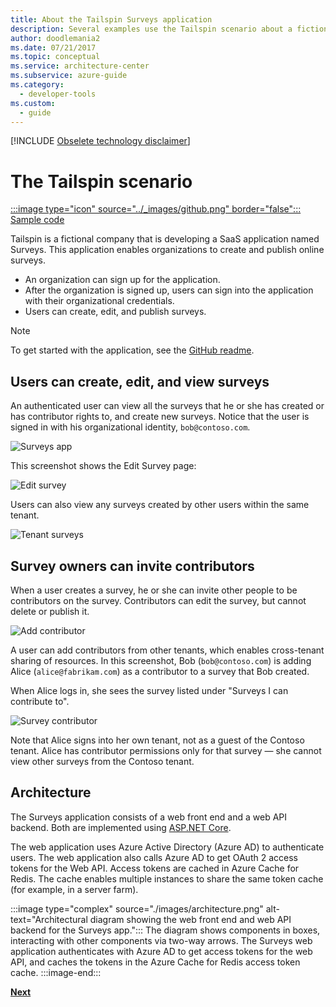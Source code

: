 ```yaml
---
title: About the Tailspin Surveys application
description: Several examples use the Tailspin scenario about a fictional company that is developing a SaaS application named Surveys to create and publish online surveys.
author: doodlemania2
ms.date: 07/21/2017
ms.topic: conceptual
ms.service: architecture-center
ms.subservice: azure-guide
ms.category:
  - developer-tools
ms.custom:
  - guide
---
```


[!INCLUDE [Obselete technology disclaimer](disclaimer.md)]

# The Tailspin scenario

[:::image type="icon" source="../_images/github.png" border="false"::: Sample code][sample application]

Tailspin is a fictional company that is developing a SaaS application named Surveys. This application enables organizations to create and publish online surveys.

* An organization can sign up for the application.
* After the organization is signed up, users can sign into the application with their organizational credentials.
* Users can create, edit, and publish surveys.

> [!NOTE]
> To get started with the application, see the [GitHub readme](https://github.com/mspnp/multitenant-saas-guidance/blob/master/get-started.md).

## Users can create, edit, and view surveys

An authenticated user can view all the surveys that he or she has created or has contributor rights to, and create new surveys. Notice that the user is signed in with his organizational identity, `bob@contoso.com`.

![Surveys app](./images/surveys-screenshot.png)

This screenshot shows the Edit Survey page:

![Edit survey](./images/edit-survey.png)

Users can also view any surveys created by other users within the same tenant.

![Tenant surveys](./images/tenant-surveys.png)

## Survey owners can invite contributors

When a user creates a survey, he or she can invite other people to be contributors on the survey. Contributors can edit the survey, but cannot delete or publish it.

![Add contributor](./images/add-contributor.png)

A user can add contributors from other tenants, which enables cross-tenant sharing of resources. In this screenshot, Bob (`bob@contoso.com`) is adding Alice (`alice@fabrikam.com`) as a contributor to a survey that Bob created.

When Alice logs in, she sees the survey listed under "Surveys I can contribute to".

![Survey contributor](./images/contributor.png)

Note that Alice signs into her own tenant, not as a guest of the Contoso tenant. Alice has contributor permissions only for that survey &mdash; she cannot view other surveys from the Contoso tenant.

## Architecture

The Surveys application consists of a web front end and a web API backend. Both are implemented using [ASP.NET Core].

The web application uses Azure Active Directory (Azure AD) to authenticate users. The web application also calls Azure AD to get OAuth 2 access tokens for the Web API. Access tokens are cached in Azure Cache for Redis. The cache enables multiple instances to share the same token cache (for example, in a server farm).

:::image type="complex" source="./images/architecture.png" alt-text="Architectural diagram showing the web front end and web API backend for the Surveys app.":::
   The diagram shows components in boxes, interacting with other components via two-way arrows. The Surveys web application authenticates with Azure AD to get access tokens for the web API, and caches the tokens in the Azure Cache for Redis access token cache.
:::image-end:::

[**Next**][authentication]

<!-- links -->

[authentication]: ./authenticate.md

[ASP.NET Core]: /aspnet/core
[sample application]: https://github.com/mspnp/multitenant-saas-guidance
